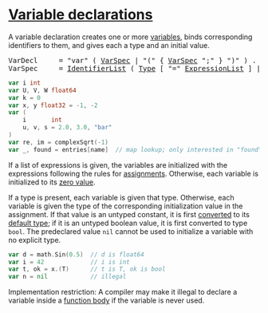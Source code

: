 # [Variable declarations](#variable-declarations)

A variable declaration creates one or more [variables](/Variables/), binds corresponding identifiers to them, and gives each a type and an initial value.

<pre>
<a id="VarDecl">VarDecl</a>     = "var" ( <a href="#VarSpec">VarSpec</a> | "(" { <a href="#VarSpec">VarSpec</a> ";" } ")" ) .
<a id="VarSpec">VarSpec</a>     = <a href="/Declarations%20and%20scope/constant_declarations.html#IdentifierList">IdentifierList</a> ( <a href="/Types/#Type">Type</a> [ "=" <a href="/Declarations%20and%20scope/constant_declarations.html#ExpressionList">ExpressionList</a> ] | "=" <a href="/Declarations%20and%20scope/constant_declarations.html#ExpressionList">ExpressionList</a> ) .
</pre>

```go
var i int
var U, V, W float64
var k = 0
var x, y float32 = -1, -2
var (
	i       int
	u, v, s = 2.0, 3.0, "bar"
)
var re, im = complexSqrt(-1)
var _, found = entries[name]  // map lookup; only interested in "found"
```

If a list of expressions is given, the variables are initialized with the expressions following the rules for [assignments](/Statements/assignments.html). Otherwise, each variable is initialized to its [zero value](/Program%20initialization%20and%20execution/the_zero_value.html).

If a type is present, each variable is given that type. Otherwise, each variable is given the type of the corresponding initialization value in the assignment. If that value is an untyped constant, it is first [converted](/Expressions/conversions.html) to its [default type](/Constants/); if it is an untyped boolean value, it is first converted to type `bool`. The predeclared value `nil` cannot be used to initialize a variable with no explicit type.

```go
var d = math.Sin(0.5)  // d is float64
var i = 42             // i is int
var t, ok = x.(T)      // t is T, ok is bool
var n = nil            // illegal
```

Implementation restriction: A compiler may make it illegal to declare a variable inside a [function body](/Declarations%20and%20scope/function_declarations.html) if the variable is never used.
